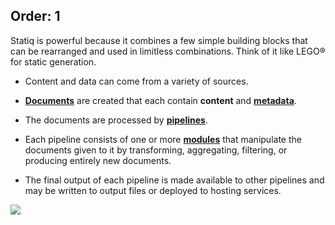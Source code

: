 Order: 1
---
Statiq is powerful because it combines a few simple building blocks that can be rearranged and used in limitless combinations. Think of it like LEGO® for static generation.

- Content and data can come from a variety of sources.

- **[Documents](xref:documents)** are created that each contain **content** and **[metadata](xref:metadata)**.

- The documents are processed by **[pipelines](xref:pipelines)**.

- Each pipeline consists of one or more **[modules](xref:modules)** that manipulate the documents given to it by transforming, aggregating, filtering, or producing entirely new documents.

- The final output of each pipeline is made available to other pipelines and may be written to output files or deployed to hosting services.

<div><img src=“/assets/flow.png” class=“mw-100”></div>